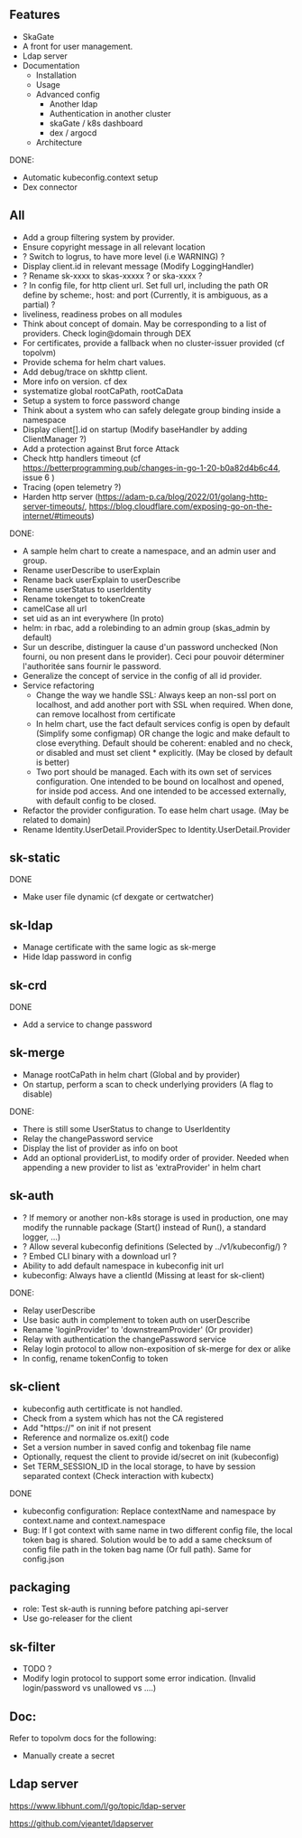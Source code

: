 
## Features

- SkaGate
- A front for user management.
- Ldap server
- Documentation
  - Installation
  - Usage
  - Advanced config
    - Another ldap
    - Authentication in another cluster
    - skaGate / k8s dashboard
    - dex / argocd
  - Architecture

DONE:
- Automatic kubeconfig.context setup
- Dex connector

## All

- Add a group filtering system by provider.
- Ensure copyright message in all relevant location
- ? Switch to logrus, to have more level (i.e WARNING) ?
- Display client.id in relevant message (Modify LoggingHandler)
- ? Rename sk-xxxx to skas-xxxxx ? or ska-xxxx  ?
- ? In config file, for http client url. Set full url, including the path OR define by scheme:, host: and port (Currently, it is ambiguous, as a partial) ?
- liveliness, readiness probes on all modules
- Think about concept of domain. May be corresponding to a list of providers. Check login@domain through DEX
- For certificates, provide a fallback when no cluster-issuer provided (cf topolvm)
- Provide schema for helm chart values.
- Add debug/trace on skhttp client.
- More info on version. cf dex
- systematize global rootCaPath, rootCaData
- Setup a system to force password change
- Think about a system who can safely delegate group binding inside a namespace
- Display client[].id on startup (Modify baseHandler by adding ClientManager ?)
- Add a protection against Brut force Attack 
- Check http handlers timeout (cf https://betterprogramming.pub/changes-in-go-1-20-b0a82d4b6c44, issue 6 )
- Tracing (open telemetry ?)
- Harden http server (https://adam-p.ca/blog/2022/01/golang-http-server-timeouts/, https://blog.cloudflare.com/exposing-go-on-the-internet/#timeouts)

DONE:

- A sample helm chart to create a namespace, and an admin user and group.
- Rename userDescribe to userExplain
- Rename back userExplain to userDescribe
- Rename userStatus to userIdentity
- Rename tokenget to tokenCreate
- camelCase all url
- set uid as an int everywhere (In proto)
- helm: in rbac, add a rolebinding to an admin group (skas_admin by default)
- Sur un describe, distinguer la cause d'un password unchecked (Non fourni, ou non present dans le provider). Ceci pour pouvoir déterminer l'authoritée sans fournir le password.
- Generalize the concept of service in the config of all id provider.
- Service refactoring
  - Change the way we handle SSL: Always keep an non-ssl port on localhost, and add another port with SSL when required. When done, can remove localhost from certificate
  - In helm chart, use the fact default services config is open by default (Simplify some configmap) OR change the logic and make default to close everything.
    Default should be coherent: enabled and no check, or disabled and must set client * explicitly. (May be closed by default is better)
  - Two port should be managed. Each with its own set of services configuration. One intended to be bound on localhost and opened, for inside pod access.
    And one intended to be accessed externally, with default config to be closed.
- Refactor the provider configuration. To ease helm chart usage. (May be related to domain)
- Rename Identity.UserDetail.ProviderSpec to Identity.UserDetail.Provider


## sk-static

DONE

- Make user file dynamic (cf dexgate or certwatcher)

## sk-ldap

- Manage certificate with the same logic as sk-merge
- Hide ldap password in config

## sk-crd

DONE
 
- Add a service to change password

## sk-merge

- Manage rootCaPath in helm chart (Global and by provider)
- On startup, perform a scan to check underlying providers (A flag to disable)

DONE:

- There is still some UserStatus to change to UserIdentity
- Relay the changePassword service
- Display the list of provider as info on boot
- Add an optional providerList, to modify order of provider. Needed when appending a new provider to list as 'extraProvider' in helm chart

## sk-auth

- ? If memory or another non-k8s storage is used in production, one may modify the runnable package (Start() instead of Run(), a standard logger, ...) 
- ? Allow several kubeconfig definitions (Selected by ../v1/kubeconfig/<id>) ?
- ? Embed CLI binary with a download url ?
- Ability to add default namespace in kubeconfig init url
- kubeconfig: Always have a clientId (Missing at least for sk-client)

DONE:
- Relay userDescribe
- Use basic auth in complement to token auth on userDescribe
- Rename 'loginProvider' to 'downstreamProvider' (Or provider)
- Relay with authentication the changePassword service
- Relay login protocol to allow non-exposition of sk-merge for dex or alike
- In config, rename tokenConfig to token


## sk-client

- kubeconfig auth certitficate is not handled.
- Check from a system which has not the CA registered 
- Add "https://" on init if not present
- Reference and normalize os.exit() code
- Set a version number in saved config and tokenbag file name
- Optionally, request the client to provide id/secret on init (kubeconfig)
- Set TERM_SESSION_ID in the local storage, to have by session separated context (Check interaction with kubectx)

DONE
- kubeconfig configuration: Replace contextName and namespace by context.name and context.namespace
- Bug: If I got context with same name in two different config file, the local token bag is shared. Solution would be
  to add a same checksum of config file path in the token bag name (Or full path). Same for config.json

## packaging

- role: Test sk-auth is running before patching api-server
- Use go-releaser for the client

## sk-filter

- TODO ?
- Modify login protocol to support some error indication. (Invalid login/password vs unallowed vs ....)

## Doc:

Refer to topolvm docs for the following:
- Manually create a secret

## Ldap server

https://www.libhunt.com/l/go/topic/ldap-server

https://github.com/vjeantet/ldapserver
